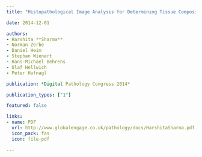 ```yaml
---
title: "Histopathological Image Analysis for Determining Tissue Composition in Gastric Cancer"

date: 2014-12-01

authors:
- Harshita **Sharma**
- Norman Zerbe
- Daniel Heim 
- Stephan Wienert
- Hans-Michael Behrens
- Olaf Hellwich
- Peter Hufnagl

publication: *Digital Pathology Congress 2014*

publication_types: ["1"]

featured: false

links:
- name: PDF
  url: http://www.globalengage.co.uk/pathology/docs/HarshitaSharma.pdf 
  icon_pack: fas
  icon: file-pdf
  
---
```

